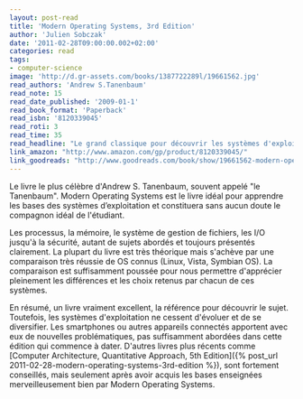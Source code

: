 ```yaml
---
layout: post-read
title: 'Modern Operating Systems, 3rd Edition'
author: 'Julien Sobczak'
date: '2011-02-28T09:00:00.002+02:00'
categories: read
tags:
- computer-science
image: 'http://d.gr-assets.com/books/1387722289l/19661562.jpg'
read_authors: 'Andrew S.Tanenbaum'
read_note: 15
read_date_published: '2009-01-1'
read_book_format: 'Paperback'
read_isbn: '8120339045'
read_roti: 3
read_time: 35
read_headline: "Le grand classique pour découvrir les systèmes d'exploitation. Vivement une nouvelle édition !"
link_amazon: "http://www.amazon.com/gp/product/8120339045/"
link_goodreads: "http://www.goodreads.com/book/show/19661562-modern-operating-systems-3-e"
---
```



Le livre le plus célèbre d'Andrew S. Tanenbaum, souvent appelé "le Tanenbaum". Modern Operating Systems est le livre idéal pour apprendre les bases des systèmes d’exploitation et constituera sans aucun doute le compagnon idéal de l'étudiant.

Les processus, la mémoire, le système de gestion de fichiers, les I/O jusqu'à la sécurité, autant de sujets abordés et toujours présentés clairement. La plupart du livre est très théorique mais s'achève par une comparaison très réussie de OS connus (Linux, Vista, Symbian OS). La comparaison est suffisamment poussée pour nous permettre d'apprécier pleinement les différences et les choix retenus par chacun de ces systèmes.

En résumé, un livre vraiment excellent, la référence pour découvrir le sujet. Toutefois, les systèmes d'exploitation ne cessent d'évoluer et de se diversifier. Les smartphones ou autres appareils connectés apportent avec eux de nouvelles problématiques, pas suffisamment abordées dans cette édition qui commence à dater. D'autres livres plus récents comme [Computer Architecture, Quantitative Approach, 5th Edition]({% post_url 2011-02-28-modern-operating-systems-3rd-edition %}), sont fortement conseillés, mais seulement après avoir acquis les bases enseignées merveilleusement bien par Modern Operating Systems.


